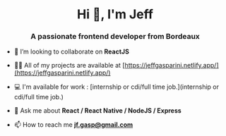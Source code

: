 <h1 align="center">Hi 👋, I'm Jeff</h1>
<h3 align="center">A passionate frontend developer from Bordeaux</h3>

- 👯 I’m looking to collaborate on **ReactJS**

- 👨‍💻 All of my projects are available at [https://jeffgasparini.netlify.app/](https://jeffgasparini.netlify.app/)

- 💻 I'm available for work : [internship or cdi/full time job.](internship or cdi/full time job.)

- 💬 Ask me about **React / React Native / NodeJS / Express**

- 📫 How to reach me **jf.gasp@gmail.com**

